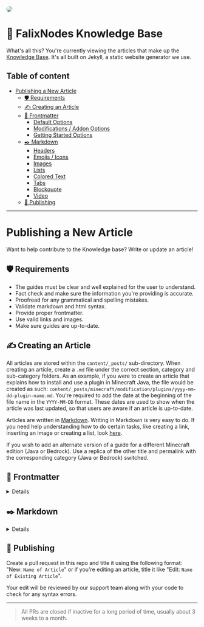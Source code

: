 <img style="border-radius: 20px;" src="https://i.imgur.com/nyoM6z6.png">

# 📖 FalixNodes Knowledge Base

What's all this? You're currently viewing the articles that make up the [Knowledge Base](https://kb.falixnodes.net/). It's all built on Jekyll, a static website generator we use.

## Table of content

-   [Publishing a New Article](https://github.com/FalixNodes-Software/KB-articles#publishing-a-new-article)
    -   [🛡️ Requirements](https://github.com/FalixNodes-Software/KB-articles#%EF%B8%8F-requirements)
    -   [✍️ Creating an Article](https://github.com/FalixNodes-Software/KB-articles#%EF%B8%8F-creating-an-article)
    -   [📃️ Frontmatter](https://github.com/FalixNodes-Software/KB-articles#%EF%B8%8F-frontmatter)
        -   [Default Options](https://github.com/FalixNodes-Software/KB-articles#default-options)
        -   [Modifications / Addon Options](https://github.com/FalixNodes-Software/KB-articles#modifications--addon-options)
        -   [Getting Started Options](https://github.com/FalixNodes-Software/KB-articles#getting-started-options)
    -   [✒️ Markdown](https://github.com/FalixNodes-Software/KB-articles#%EF%B8%8F-markdown)
        -   [Headers](https://github.com/FalixNodes-Software/KB-articles#headers)
        -   [Emojis / Icons](https://github.com/FalixNodes-Software/KB-articles#emojis--icons)
        -   [Images](https://github.com/FalixNodes-Software/KB-articles#images)
        -   [Lists](https://github.com/FalixNodes-Software/KB-articles#lists)
        -   [Colored Text](https://github.com/FalixNodes-Software/KB-articles#colored-text)
        -   [Tabs](https://github.com/FalixNodes-Software/KB-articles#tabs)
        -   [Blockquote](https://github.com/FalixNodes-Software/KB-articles#blockquote)
        -   [Video](https://github.com/FalixNodes-Software/KB-articles#video)
    -   [📢️ Publishing](https://github.com/FalixNodes-Software/KB-articles#%EF%B8%8F-publishing)

---

# Publishing a New Article

Want to help contribute to the Knowledge base? Write or update an article!

## 🛡️ Requirements

-   The guides must be clear and well explained for the user to understand.
-   Fact check and make sure the information you're providing is accurate.
-   Proofread for any grammatical and spelling mistakes.
-   Validate markdown and html syntax.
-   Provide proper frontmatter.
-   Use valid links and images.
-   Make sure guides are up-to-date.

## ✍️ Creating an Article

All articles are stored within the `content/_posts/` sub-directory. When creating an article, create a `.md` file under the correct section, category and sub-category folders. As an example, if you were to create an article that explains how to install and use a plugin in Minecraft Java, the file would be created as such: `content/_posts/minecraft/modification/plugins/yyyy-mm-dd-plugin-name.md`. You're required to add the date at the beginning of the file name in the `YYYY-MM-DD` format. These dates are used to show when the article was last updated, so that users are aware if an article is up-to-date.

Articles are written in [Markdown](https://www.markdownguide.org/getting-started/). Writing in Markdown is very easy to do. If you need help understanding how to do certain tasks, like creating a link, inserting an image or creating a list, look [here](https://guides.github.com/features/mastering-markdown/).

If you wish to add an alternate version of a guide for a different Minecraft edition (Java or Bedrock). Use a replica of the other title and permalink with the corresponding category (Java or Bedrock) switched.

## 📃️ Frontmatter

<details>

<br>

The frontmatter is the block at the top of every article surrounded by a pair of triple dashes `---`. As the frontmatter is based on YAML, ensure that the correct syntax is followed:

### Default Options

```Markdown
---
layout: post
title: "Title of Article"
category: Java
tags: General
description: "Here is the description of your guide"
keywords:
    - keyword: "dynmap"
    - keyword: "world"
      matches: ["live", "browser", "map"]
permalink: /minecraft/java/general/name-of-article
image: "link"
author: Name
icon: book-bookmark
---
```

| Metadata       | Description                                                                                                                                                                             |
| -------------- | --------------------------------------------------------------------------------------------------------------------------------------------------------------------------------------- |
| `layout:`      | Must **always** remain as `post`                                                                                                                                                        |
| `title:`       | The title of your guide, make sure it contains the necessary keywords to make it stand out                                                                                              |
| `category:`    | Any of the categories in the `content/_categories/` folder _(Case sensitive)_                                                                                                           |
| `tags:`        | Any sub-category; they are each listed in their corresponding category file in the `content/_categories/` folder. _(Case sensitive)_                                                    |
| `description:` | A description for your guide, keep it concise, informative and interesting                                                                                                              |
| `keywords:`    | All keywords relevant to the topic. Keywords without a "matches" key will be used as a standalone search query while those with the key will be combined to form a more accurate query. |
| `permalink:`   | /`section`/`category`/`sub-category`/`short-title` _(Lowercase)_                                                                                                                        |
| `image:`       | A direct link to an image to be used as a thumbnail _(Optional)_                                                                                                                        |
| `author:`      | Name of the current author and maintainer. For multiple authors (maximum of 3), use the the array format.                                                                               |
| `icon:`        | Direct link to an icon. _(Optional)_                                                                                                                                                    |
| `toc:`         | Whether to enable table of contents or not. _(Optional, default value is `true`)_                                                                                                       |

> Encompass your values in quotation marks if it contains symbols other than slashes `/` or hyphens `-`.
> New authors must request for their github account to be manually added to display correct profile pictures.

### Modifications / Addon Options

The below frontmatter options are extra options for **Minecraft modifications and addons (plugins, mods and data-packs)** in addition to the default options:

```Markdown
---
icon: "link"
mod-name: "Name of mod"
mod-type: "Plugin, Mod, Standalone"
mod-url: "link"
---
```

| Metadata    | Description                                             |
| ----------- | ------------------------------------------------------- |
| `icon:`     | Direct link to the mod's icon                           |
| `mod-name:` | Official mod name                                       |
| `mod-type:` | The software type, such as plugin, mod, standalone, etc |
| `mod-url:`  | A link to the mod's official page or website            |

### Getting Started Options

If you wish to include a post from an existing category in the `Getting started` category, use these extra frontmatter options:

```Markdown
---
getting-started-tag: General
post_order: 1
---
```

| Metadata              | Description                                                                        |
| --------------------- | ---------------------------------------------------------------------------------- |
| `getting-started-tag` | Functionally the same as `tags:` but specific to the getting started category only |
| `post_order`          | Order of the post within the Getting-started category                              |

</details>

## ✒️ Markdown

<details>

<br>

[Markdown cheatsheet](https://markdownguide.offshoot.io/cheat-sheet/).

### Headers

Using "# Title of Article" isn't needed; the layout will automatically add the title of the article to the top of the guide. That being said, always use "## Subtitle" instead.

### Icons

We have a built in recommended icon and a few server software icons you can use anywhere in your article, we suggest using them in tabs as much as possible.

To display a recommended icon, use the code below:

```html
<i class="recommended"></i>
```

To display a server software icon, use the code below while replacing the classes with any supported class as is listed underneath it:

```html
<i class="software software-name"></i>
```

Replace `software` with either `java-software`, `bedrock-software` or `type-software` (mod, plugin, datapack).
Replace `software-name` with any supported software:

-   Java: `java`, `snapshot`, `spigot`, `paper`, `pufferfish`, `purpur`, `fabric`, `neoforge`, `forge`, `quilt`, `sponge`, `mohist`, `magma`, `velocity`, `bungeecord`
-   Bedrock: `bedrock`, `preview`, `pmmp`, `nukkit`
-   Type: `mod`, `plugin`, `datapack`

### Images

If you're adding an image to the files, follow the structure below:

```
![Alt text](content/assets/images/posts/...)
```

Replace `Alt text` with an alternate text incase the image is not loaded properly or for accessibility purposes. `...` must also be replaced with the actual path of your image including the file name and extension.

### Lists

When typing out steps using lists, make sure to separate each step with a **blank line**. Otherwise, a `<p>` tag will not be generated.

### Colored Text

When navigating around the Dashboard, four colors (Orange, Green, Red, Blue) can often be seen on different buttons such as Restart, Save File, Delete, Connect, etc. It is a good idea to color these words with the same color as can be seen in the Dashboard to make the guides more user friendly and vibrant. Fortunately this can be done by making the word **bold** (`** **`) and immediately following it with an inline attribute with the color as a style name like so:

```
**Connect**{: .blue } **Delete**{: .red } **Restart**{: .orange } **Save File**{: .green }
```

### Tabs

In certain articles, you may want to use tabs to group separate alternate procedures in one place, such as procedures on configuring a software with a plugin and mod version:

```
{% tabs software %}

{% tab software plugin %}

Steps for the plugin go here

{% endtab %}

{% tab software mod %}

Steps for the mod go here

{% endtab %}

{% endtabs %}

```

The first word after the tab keyword is used to group the tabs together, while the words after will be displayed as the tab label. If the content of tabs have a similar structure, place the tabs under each heading rather than placing headings in tabs.
To add icons, simply paste the code before or after the tab label (e.g: `{% tab software Paper <i class="recommended"></i> %}`).

### Blockquote

There are 4 custom blockquote, which are each used in different context:

**Note:**

Used to add additional information that does not fit in its own paragraph.

```Markdown
> hi this is blockquote
```

**Success:**

Used to signify success messages or completion.

```Markdown
{: .success}

> hi this is blockquote
```

**Warning:**

Used as a warning to avoid something.

```Markdown
{: .warning}

> hi this is blockquote
```

**Error:**

Used as a way to display common errors or issues.

```Markdown
{: .error}

> hi this is blockquote
```

### Video

[Learn how to embed a YouTube video](https://support.google.com/youtube/answer/171780?hl=en)

```html
<video controls preload="auto"><source src="https://example.com/video.webm" type="video/webm" src="https://example.com/video.mp4" type="video/mp4" /></video>
```

> If you're adding a video to the files, use a path like `content/assets/videos/posts/...`.

Make sure to provide both webm and mp4. Webm are much smaller and load faster, although an MP4 file is required as not all browsers support webm format. So the MP4 is more of a fallback option if the user's browser doesn't like the webm format.

</details>

## 📢️ Publishing

Create a pull request in this repo and title it using the following format: "New: `Name of Article`" or if you're editing an article, title it like "Edit: `Name of Existing Article`".

Your edit will be reviewed by our support team along with your code to check for any syntax errors.

---

> All PRs are closed if inactive for a long period of time, usually about 3 weeks to a month.
